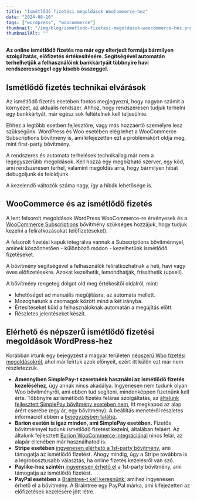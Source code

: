 ```yaml
---
title: "Ismétlődő fizetési megoldások WooCommerce-hez"
date: "2024-08-10"
tags: ["wordpress", "woocommerce"]
thumbnail: "/img/blog/ismetlodo-fizetesi-megoldasok-woocommerce-hez.png"
thumbnailAlt: ""
---
```


**Az online ismétlődő fizetés ma már egy elterjedt formája bármilyen szolgáltatás, előfizetés értékesítésére. Segítségével automatán terhelhetjük a felhasználóink bankkártyáit többnyire havi rendszerességgel egy kisebb összeggel.**

## Ismétlődő fizetés technikai elvárások

Az ismétlődő fizetés esetében fontos megjegyezni, hogy nagyon számít a környezet, az aktuális rendszer. Ahhoz, hogy rendszeresen tudjuk terhelni egy bankkártyát, már egész sok feltételnek kell teljesülnie.

Ehhez a legtöbb esetben fejlesztőre, vagy más hozzáértő személyre lesz szükségünk. WordPress és Woo esetében elég lehet a WooCommerce Subscriptions bővítmény is, ami kifejezetten ezt a problémakört oldja meg, mint first-party bővítmény.

A rendszeres és automata terhelések technikailag már nem a legegyszerűbb megoldások. Kell hozzá egy megbízható szerver, egy kód, ami rendszeresen terhel, valamint megoldás arra, hogy bármilyen hibát debugoljunk és feloldjunk.

A kezelendő változók száma nagy, így a hibák lehetősége is.

## WooCommerce és az ismétlődő fizetés

A lent felsorolt megoldások WordPress WooCommerce-re érvényesek és a [WooCommerce Subscriptions](https://woocommerce.com/products/woocommerce-subscriptions/) bővítmény szükséges hozzájuk, hogy tudjuk kezelni a feliratkozásokat (előfizetéseket).

A felsorolt fizetési kapuk integrálva vannak a Subscriptions bővítménnyel, aminek köszönhetően - különböző módon - kezelhetünk ismétlődő fizetéseket.

A bővítmény segítségével a felhasználók feliratkozhatnak a heti, havi vagy éves előfizetésekre. Azokat kezelhetik, lemondhatják, frissíthetik (upsell).

A bővítmény rengeteg dolgot old meg értékesítői oldalról, mint:

- lehetőséget ad manuális megújításra, az automata mellett.
- Mozoghatunk a csomagok között mind a két irányba.
- Értesítéseket küld a felhasználóknak automatán a megújítás előtt.
- Részletes jelentéseket készít.

## Elérhető és népszerű ismétlődő fizetési megoldások WordPress-hez

Korábban írtunk egy bejegyzést a magyar területen [népszerű Woo fizetési megoldásokról](/hu/nepszeru-woocommerce-fizetesi-modok/), ahol már leírtuk azok előnyeit, ezért itt külön ezt már nem részletezzük.

- **Amennyiben SimplePay-t szeretnénk használni az ismétlődő fizetés kezeléséhez**, úgy annak nincs akadálya. Ingyenesen nem tudunk olyan Woo bővítményről, ami ebben tud segíteni, mindenképpen fizetnünk kell érte. Többnyire az ismétlődő fizetés feláras szolgáltatás, az [általunk fejlesztett SimplePay bővítmény esetében nem](https://simplepay.conedevelopment.com/), itt megkapod az alap árért cserébe (egy ár, egy bővítmény). A beállítás menetéről részletes információt ebben a [bejegyzésben találsz](https://simplepay.conedevelopment.com/tamogatas/igy-hasznald/ismetlodo-fizetesek/).
- **Barion esetén is igaz minden, ami SimplePay esetében.** Fizetős bővítménnyel tudunk ismétlődő fizetést kezelni, általában feláért. Az általunk fejlesztett [Barion WooCommerce integrációnál](https://barion.conedevelopment.com/) nincs felár, az alapár ellenében már használhatod is.
- **Stripe esetében** [ingyenesen elérhető a 1st-party bővítmény](https://woocommerce.com/products/stripe/), ami támogatja az ismétlődő fizetést. Ahogy mindig, úgy a Stripe továbbra is a legrobosztusabb választás, ha online fizetés kezelésről van szó.
- **Paylike-hoz szintén** [ingyenesen érhető el](https://paylike.io/plugins/woocommerce) a 1st-party bővítmény, ami támogatja az ismétlődő fizetést.
- **PayPal esetében** a [Braintree-t kell keresnünk](https://woocommerce.com/products/woocommerce-gateway-paypal-powered-by-braintree/), amihez ingyenesen érhető el a bővítmény. A Braintree egy PayPal márka, ami kifejezetten az előfizetések kezelésére jött létre.
